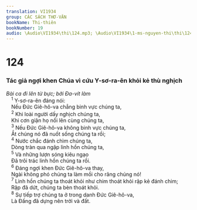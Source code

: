 ```yaml
---
translation: VI1934
group: CÁC SÁCH THƠ-VĂN
bookName: Thi-thiên 
bookNumber: 19
audio: \Audio\VI1934\thi\124.mp3; \Audio\VI1934\1-ms-nguyen-thi\thi\124.mp3
---
```


<div class="title"><h1>124</h1><h3>Tác giả ngợi khen Chúa vì cứu Y-sơ-ra-ên khỏi kẻ thù nghịch</h3><i>Bài ca đi lên từ bực; bởi Đa-vít làm</i></div>
<span class="verse thi_124_1"> <sup>1</sup> Y-sơ-ra-ên đáng nói: <br/> Nếu Đức Giê-hô-va chẳng binh vực chúng ta, <br/></span>
<span class="verse thi_124_2"> <sup>2</sup> Khi loài người dấy nghịch chúng ta, <br/> Khi cơn giận họ nổi lên cùng chúng ta, <br/></span>
<span class="verse thi_124_3"> <sup>3</sup> Nếu Đức Giê-hô-va không binh vực chúng ta, <br/> Ắt chúng nó đã nuốt sống chúng ta rồi; <br/></span>
<span class="verse thi_124_4"> <sup>4</sup> Nước chắc đánh chìm chúng ta, <br/> Dòng tràn qua ngập linh hồn chúng ta, <br/></span>
<span class="verse thi_124_5"> <sup>5</sup> Và những lượn sóng kiêu ngạo <br/> Đã trôi trác linh hồn chúng ta rồi. <br/></span>
<span class="verse thi_124_6"> <sup>6</sup> Đáng ngợi khen Đức Giê-hô-va thay, <br/> Ngài không phó chúng ta làm mồi cho răng chúng nó! <br/></span>
<span class="verse thi_124_7"> <sup>7</sup> Linh hồn chúng ta thoát khỏi như chim thoát khỏi rập kẻ đánh chim; <br/> Rập đã dứt, chúng ta bèn thoát khỏi. <br/></span>
<span class="verse thi_124_8"> <sup>8</sup> Sự tiếp trợ chúng ta ở trong danh Đức Giê-hô-va, <br/> Là Đấng đã dựng nên trời và đất. <br/></span>
